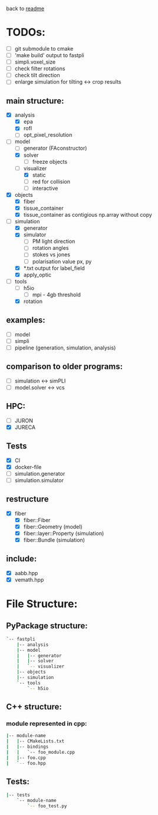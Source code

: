 
back to [readme](README.md)
# TODOs:
- [ ] git submodule to cmake
- [ ] 'make build' output to fastpli
- [ ] simpli.voxel_size
- [ ] check filter rotations
- [ ] check tilt direction
- [ ] enlarge simulation for tilting <-> crop results

## main structure:
- [x] analysis
  - [x] epa
  - [x] rofl
  - [ ] opt_pixel_resolution
- [ ] model
  - [ ] generator (FAconstructor)
  - [x] solver
    - [ ] freeze objects
  - [ ] visualizer
    - [x] static
    - [ ] red for collision
    - [ ] interactive
- [x] objects
  - [x] fiber
  - [x] tissue_container
  - [x] tissue_container as contigious np.array without copy
- [ ] simulation
  - [x] generator
  - [x] simulator
    - [ ] PM light direction 
    - [ ] rotation angles
    - [ ] stokes vs jones
    - [ ] polarisation value px, py
  - [x] *.txt output for label_field
  - [x] apply_optic
- [ ] tools
  - [ ] h5io
    - [ ] mpi - 4gb threshold
  - [x] rotation

## examples:
- [ ] model
- [ ] simpli
- [ ] pipeline (generation, simulation, analysis)
  
## comparison to older programs:
- [ ] simulation <-> simPLI
- [ ] model.solver <-> vcs

## HPC:
- [ ] JURON
- [x] JURECA

## Tests
- [x] CI
- [x] docker-file
- [ ] simulation.generator
- [ ] simulation.simulator

## restructure
 - [x] fiber
   - [x] fiber::Fiber
   - [x] fiber::Geometry (model)
   - [x] fiber::layer::Property (simulation)
   - [x] fiber::Bundle (simulation)

## include:
- [x] aabb.hpp
- [x] vemath.hpp

# File Structure:
## PyPackage structure:
```sh
`-- fastpli
    |-- analysis
    |-- model
    |   |-- generator
    |   |-- solver
    |   `-- visualizer
    |-- objects
    |-- simulation
    `-- tools
        `-- h5io
```

## C++ structure:
### module represented in cpp:
```sh
|-- module-name
|   |-- CMakeLists.txt
|   |-- bindings
|   |   `-- foo_module.cpp
|   |-- foo.cpp
|   `-- foo.hpp

```

## Tests:
```sh
|-- tests
    `-- module-name
        `-- foo_test.py
```
